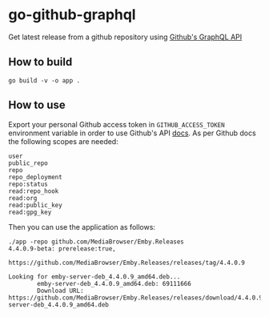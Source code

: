 # go-github-graphql

Get latest release from a github repository using [Github's GraphQL API](https://developer.github.com/v4/)

## How to build

    go build -v -o app .

## How to use

Export your personal Github access token in `GITHUB_ACCESS_TOKEN` environment variable
in order to use Github's API [docs](https://developer.github.com/v4/guides/forming-calls/#authenticating-with-graphql).
As per Github docs the following scopes are needed:

    user
    public_repo
    repo
    repo_deployment
    repo:status
    read:repo_hook
    read:org
    read:public_key
    read:gpg_key

Then you can use the application as follows:

    ./app -repo github.com/MediaBrowser/Emby.Releases
    4.4.0.9-beta: prerelease:true,
            https://github.com/MediaBrowser/Emby.Releases/releases/tag/4.4.0.9

    Looking for emby-server-deb_4.4.0.9_amd64.deb...
            emby-server-deb_4.4.0.9_amd64.deb: 69111666
            Download URL: https://github.com/MediaBrowser/Emby.Releases/releases/download/4.4.0.9/emby-server-deb_4.4.0.9_amd64.deb
